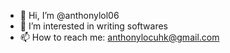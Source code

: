 - 👋 Hi, I’m @anthonylol06
- 👀 I’m interested in writing softwares
- 📫 How to reach me: anthonylocuhk@gmail.com
